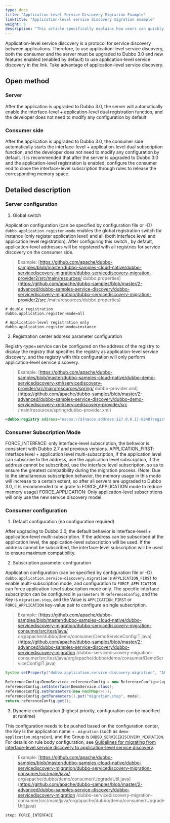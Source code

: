 ```yaml
---
type: docs
title: "Application-Level Service Discovery Migration Example"
linkTitle: "Application-level service discovery migration example"
weight: 5
description: "This article specifically explains how users can quickly enable new features of application-level service discovery after upgrading to Dubbo 3.0."
---
```


Application-level service discovery is a protocol for service discovery between applications. Therefore, to use application-level service discovery, both the consumer and the server must be upgraded to Dubbo 3.0 and new features enabled (enabled by default) to use application-level service discovery in the link. Take advantage of application-level service discovery.
## Open method
### Server
After the application is upgraded to Dubbo 3.0, the server will automatically enable the interface-level + application-level dual registration function, and the developer does not need to modify any configuration by default

### Consumer side
After the application is upgraded to Dubbo 3.0, the consumer side automatically starts the interface-level + application-level dual subscription function, and the developer does not need to modify any configuration by default. It is recommended that after the server is upgraded to Dubbo 3.0 and the application-level registration is enabled, configure the consumer end to close the interface-level subscription through rules to release the corresponding memory space.

## Detailed description
### Server configuration

1. Global switch

Application configuration (can be specified by configuration file or -D) `dubbo.application.register-mode` enables the global registration switch for instance (only register application level) and all (both interface level and application level registration). After configuring this switch , by default, application-level addresses will be registered with all registries for service discovery on the consumer side.
> Example: [https://github.com/apache/dubbo-samples/blob/master/dubbo-samples-cloud-native/dubbo-servicediscovery-migration/dubbo-servicediscovery-migration-provider2/src/main/resources/ dubbo.properties](https://github.com/apache/dubbo-samples/blob/master/2-advanced/dubbo-samples-service-discovery/dubbo-servicediscovery-migration/dubbo-servicediscovery-migration-provider2/src /main/resources/dubbo.properties)

```
# double registration
dubbo.application.register-mode=all
```
```
# Application-level registration only
dubbo.application.register-mode=instance
```

2. Registration center address parameter configuration

Registry-type=service can be configured on the address of the registry to display the registry that specifies the registry as application-level service discovery, and the registry with this configuration will only perform application-level service discovery.
> Example: [https://github.com/apache/dubbo-samples/blob/master/dubbo-samples-cloud-native/dubbo-demo-servicediscovery-xml/servicediscovery-provider/src/main/resources/spring/ dubbo-provider.xml](https://github.com/apache/dubbo-samples/blob/master/2-advanced/dubbo-samples-service-discovery/dubbo-demo-servicediscovery-xml/servicediscovery-provider/src /main/resources/spring/dubbo-provider.xml)

```xml
<dubbo:registry address="nacos://${nacos.address:127.0.0.1}:8848?registry-type=service"/>
```
### Consumer Subscription Mode
FORCE_INTERFACE: only interface-level subscription, the behavior is consistent with Dubbo 2.7 and previous versions.
APPLICATION_FIRST: interface level + application level multi-subscription, if the application level can subscribe to the address, use the application level subscription, if the address cannot be subscribed, use the interface level subscription, so as to ensure the greatest compatibility during the migration process. (Note: Due to the simultaneous subscription behavior, the memory usage in this mode will increase to a certain extent, so after all servers are upgraded to Dubbo 3.0, it is recommended to migrate to FORCE_APPLICATION mode to reduce memory usage)
FORCE_APPLICATION: Only application-level subscriptions will only use the new service discovery model.
### Consumer configuration

1. Default configuration (no configuration required)

After upgrading to Dubbo 3.0, the default behavior is interface-level + application-level multi-subscription. If the address can be subscribed at the application level, the application-level subscription will be used. If the address cannot be subscribed, the interface-level subscription will be used to ensure maximum compatibility.

2. Subscription parameter configuration

Application configuration (can be specified by configuration file or -D) `dubbo.application.service-discovery.migration` is `APPLICATION_FIRST` to enable multi-subscription mode, and configuration to `FORCE_APPLICATION` can force application-level subscription mode only.
The specific interface subscription can be configured in `parameters` in `ReferenceConfig`, and the Key is `migration.step`, and the Value is `APPLICATION_FIRST` or `FORCE_APPLICATION` key-value pair to configure a single subscription.
> Example: [https://github.com/apache/dubbo-samples/blob/master/dubbo-samples-cloud-native/dubbo-servicediscovery-migration/dubbo-servicediscovery-migration-consumer/src/test/java/ org/apache/dubbo/demo/consumer/DemoServiceConfigIT.java](https://github.com/apache/dubbo-samples/blob/master/2-advanced/dubbo-samples-service-discovery/dubbo-servicediscovery-migration /dubbo-servicediscovery-migration-consumer/src/test/java/org/apache/dubbo/demo/consumer/DemoServiceConfigIT.java)

```java
System.setProperty("dubbo.application.service-discovery.migration", "APPLICATION_FIRST");
```
```java
ReferenceConfig<DemoService> referenceConfig = new ReferenceConfig<>(applicationModel. newModule());
referenceConfig.setInterface(DemoService.class);
referenceConfig.setParameters(new HashMap<>());
referenceConfig.getParameters().put("migration.step", mode);
return referenceConfig.get();
```

3. Dynamic configuration (highest priority, configuration can be modified at runtime)

This configuration needs to be pushed based on the configuration center, the Key is the application name + `.migration` (such as `demo-application.migraion`), and the Group is `DUBBO_SERVICEDISCOVERY_MIGRATION`. For details on rule body configuration, see [Guidelines for migrating from interface-level service discovery to application-level service discovery](../migration-service-discovery/).
> Example: [https://github.com/apache/dubbo-samples/blob/master/dubbo-samples-cloud-native/dubbo-servicediscovery-migration/dubbo-servicediscovery-migration-consumer/src/main/java/ org/apache/dubbo/demo/consumer/UpgradeUtil.java](https://github.com/apache/dubbo-samples/blob/master/2-advanced/dubbo-samples-service-discovery/dubbo-servicediscovery-migration /dubbo-servicediscovery-migration-consumer/src/main/java/org/apache/dubbo/demo/consumer/UpgradeUtil.java)

```java
step: FORCE_INTERFACE
```
